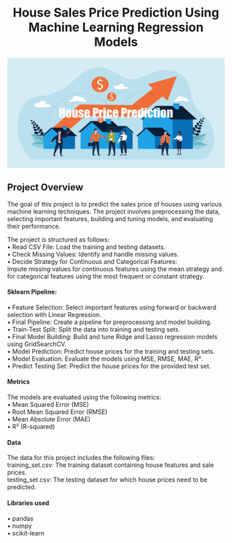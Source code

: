 <h1 align="center">House Sales Price Prediction Using Machine Learning Regression Models</h1>
<p align="center">
<img src="Image.png">


## Project Overview 
The goal of this project is to predict the sales price of houses using various machine learning techniques. The project involves preprocessing the data, selecting important features, building and tuning models, and evaluating their performance.<br>

The project is structured as follows:<br>
• Read CSV File: Load the training and testing datasets.<br>
• Check Missing Values: Identify and handle missing values.<br>
• Decide Strategy for Continuous and Categorical Features: <br>
Impute missing values for continuous features using the mean strategy and for categorical features using the most frequent or constant strategy.<br>

#### Sklearn Pipeline:<br>
• Feature Selection: Select important features using forward or backward selection with Linear Regression.<br>
• Final Pipeline: Create a pipeline for preprocessing and model building.<br>
• Train-Test Split: Split the data into training and testing sets.<br>
• Final Model Building: Build and tune Ridge and Lasso regression models using GridSearchCV.<br>
• Model Prediction: Predict house prices for the training and testing sets.<br>
• Model Evaluation: Evaluate the models using MSE, RMSE, MAE, R².<br>
• Predict Testing Set: Predict the house prices for the provided test set.<br>

#### Metrics<br>
The models are evaluated using the following metrics:<br>
• Mean Squared Error (MSE)<br>
• Root Mean Squared Error (RMSE)<br>
• Mean Absolute Error (MAE)<br>
• R² (R-squared)<br>

#### Data<br>
The data for this project includes the following files:<br>
training_set.csv: The training dataset containing house features and sale prices.<br>
testing_set.csv: The testing dataset for which house prices need to be predicted.<br>

#### Libraries used<br>
• pandas<br>
• numpy<br>
• scikit-learn<br>
